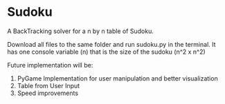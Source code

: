 # Sudoku
A BackTracking solver for a n by n table of Sudoku.


Download all files to the same folder and run sudoku.py in the terminal. It has one console variable (n) that is the size of the sudoku (n^2 x n^2)

Future implementation will be:
  1) PyGame Implementation for user manipulation and better visualization
  2) Table from User Input
  3) Speed improvements
 
